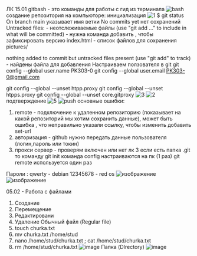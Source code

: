 ЛК 15.01
gitbash - это команды для работы с гид из терминала
![bash](https://github.com/Hottabik/6semestr/assets/113089655/b7031917-6ab5-495c-b330-3c6ce41dbfe5)
создание репозитория на компьюторе: инициализация
![1](https://github.com/Hottabik/6semestr/assets/113089655/64d71d54-65a9-4a44-8f36-2a320f053a7e)
$ git status
On branch main
указывает имя ветки
No commits yet
нет сохранений
Untracked files: - неотслеживаемые файлы 
  (use "git add <file>..." to include in what will be committed) - нужна команда добавить , чтобы зафиксировать версию
        index.html - список файлов для сохранения 
        pictures/

nothing added to commit but untracked files present (use "git add" to track) - найдены файла для добавления 
Настраиваем ползователя в git
git config --global user.name PK303-0
git config --global user.email PK303-0@gmail.com

git config --global --unset htpp.proxy
git config --global --unset htpps.proxy
git config --global --unset core.gitproxy
![3](https://github.com/Hottabik/6semestr/assets/113089655/f7386b4a-239b-410c-957a-1d8241220424)
![2](https://github.com/Hottabik/6semestr/assets/113089655/208ab0c6-cf11-42d0-b307-7322e6fb7ad8)
подтверждение 
![5](https://github.com/Hottabik/6semestr/assets/113089655/0b670c40-5a8a-4a02-8858-f7272fa2595b)
![push](https://github.com/Hottabik/6semestr/assets/113089655/4da52c50-f50c-435b-9826-7a22a6199455)
основные ошибки:
1) remote - подключение к удаленном репозиторию (показывает на какой репозиторий мы хотим сохранить данные), может быть ошибка , что неправильно указали ссылку, чтобы изменить добавить set-url
2) авторизация - github нужно передать данные пользователя (логин,пароль или токин)
3) прокси сервер - проверям включен или нет
лк 3
если есть папка .git то команду git init
команда config настраиваются на пк (1 раз)
git remote используется один раз

Пароли :
qwerty - debian
12345678 - red os
![изображение](https://github.com/Hottabik/6semestr/assets/113089655/7c4fc59d-369f-48c9-aee7-5bce4042e30e)
![изображение](https://github.com/Hottabik/6semestr/assets/113089655/a9c805ff-ee42-420e-9e43-fe7028971dd1)

05.02 - Работа с файлами
1) Создание
2) Перемещение
3) Редактировани
4) Удаление
Обычный файл (Regular file)
1) touch churka.txt
2) mv churka.txt /home/stud
3) nano /home/stud/churka.txt ; cat  /home/stud/churka.txt
4) rm  /home/stud/churka.txt
![image](https://github.com/Hottabik/6semestr/assets/113089655/945d2fe0-4784-4de9-9abe-ae114f47e2ff)
Папка (DIrectory)
![image](https://github.com/Hottabik/6semestr/assets/113089655/c8be093a-37a2-4f48-84ad-94d12ab7817a)
